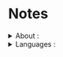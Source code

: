 # Notes

<details>
 <summary>About : </summary>
It's just a folder that I use as a "shortcut" to remember important or useful things, such as :
 <ul>
  <li>Design patterns implementation ;</li>
  <li>APIs implementation ; </li>
  <li>Sorting methods implementations ;</li>
  <li>Search methods implementation ; </li>
 </ul>
</details>

<details>
 <summary>Languages : </summary>
 <br/>
The covered languages and technologies are:
 <br/><br/>
 
<details>
 <summary>.Net and C#</summary>
 <ul>
  <li><a href="https://github.com/BriqueDeckard/Notes/tree/master/DOT_NET_Notes/01_DesignPatterns">Design patterns</a></li>
  <li><a href="https://github.com/BriqueDeckard/Notes/tree/master/DOT_NET_Notes/02_ProtoDDD">Domain Driven Design implementation</a></li>
  <li><a href="https://github.com/BriqueDeckard/Notes/tree/master/DOT_NET_Notes/04_ASPNetCore_Docker_Azure">Asp.Net + Docker + Azure</a></li>
  <li><a href="https://github.com/BriqueDeckard/Notes/tree/master/DOT_NET_Notes/05_Microsoft-GetStarted">Microsoft GetStarted</a></li>
  <li><a href="https://github.com/BriqueDeckard/Notes/tree/master/DOT_NET_Notes/06_Pipelines-dotnet-core">Azure DevOps Pipelines</a></li>
  <li><a href="https://github.com/BriqueDeckard/Notes/tree/master/DOT_NET_Notes/07_%20Searchs">Searchs</a></li>
 </ul>
</details>
<details>
<summary>Java SE/JEE</summary>
<ul>
 <li><a href="https://github.com/BriqueDeckard/Notes/tree/master/JAVA_Notes/01_Areas">Areas calculation</a></li>
 <li><a href="https://github.com/BriqueDeckard/Notes/tree/master/JAVA_Notes/02_Arrays">Arrays manipulation</a></li>
 <li><a href="https://github.com/BriqueDeckard/Notes/tree/master/JAVA_Notes/03_Chars">Chars manipulation</a></li>
 <li><a href="https://github.com/BriqueDeckard/Notes/tree/master/JAVA_Notes/04_Lists">List manipulation</a></li>
 <li><a href="https://github.com/BriqueDeckard/Notes/tree/master/JAVA_Notes/05_Loops">Loops</a></li>
 <li><a href="https://github.com/BriqueDeckard/Notes/tree/master/JAVA_Notes/06_Numbers">Numbers</a></li>
 <li><a href="https://github.com/BriqueDeckard/Notes/tree/master/JAVA_Notes/07_Searchs">Search methods</a></li>
 <li><a href="https://github.com/BriqueDeckard/Notes/tree/master/JAVA_Notes/09_Strings">String manipulation</a></li>
 <li><a href="https://github.com/BriqueDeckard/Notes/tree/master/JAVA_Notes/10_Immutability">Immutability</a></li>
 <li><a href="https://github.com/BriqueDeckard/Notes/tree/master/JAVA_Notes/11_Patterns">Design patterns</a></li>
 </ul>
</details>
<details>
 <summary>Python / Pandas / Jupyter</summary>
 <ul>
  <li><a href="https://github.com/BriqueDeckard/Notes/tree/master/PYTHON_Notes/01_LinkedIn_Learning/LinkedIn">LinkedIn Learning</a></li>
  <li><a href="https://github.com/BriqueDeckard/Notes/tree/master/PYTHON_Notes/02_myPandasNotes">Pandas 01</a></li>
  <li><a href="https://github.com/BriqueDeckard/Notes/tree/master/PYTHON_Notes/04_pandas_exercises">Pandas 02</a></li>
  <li><a href="https://github.com/BriqueDeckard/Notes/tree/master/PYTHON_Notes/03_Natural-Language-Processing">NLP</a></li>
 </ul>
</details>
<details>
 <summary>Javascript / Typescript / Node</summary>
 <ul>
  <li><a href="https://github.com/BriqueDeckard/Notes/tree/master/ANGULAR_Notes/01_ANGULAR_typescript_tour-of-heroes">Tour of heroes</a></li>
  <li><a href="https://github.com/BriqueDeckard/Notes/tree/master/ANGULAR_Notes/04_ANGULAR_typescript_blogs">Blogging platform</a></li>
  <li><a href="https://github.com/BriqueDeckard/Notes/tree/master/ANGULAR_Notes/03_ANGULAR_typescript_library">Library management</a></li>
  <li><a href="https://github.com/BriqueDeckard/Notes/tree/master/ANGULAR_Notes/02_ANGULAR_typescript_bootstrap-tutorial">Bootstrap</a></li>
  <li><a href="https://github.com/BriqueDeckard/Notes/tree/master/ANGULAR_Notes/05_ANGULAR_TypeScript_OpenClassroom">OpenClassroom Tutorials</a></li>
  <li><a href="https://github.com/BriqueDeckard/Notes/tree/master/ANGULAR%20and%20NODES_Notes/06_NODE_API">Node API</a></li>
 </ul>
</details>
 <details>
  <summary>Android / Java / Kotlin </summary>
  <ul>
   <li><a href="https://github.com/BriqueDeckard/Notes/tree/master/ANDROID_Notes/ANDROID_KOTLIN_Koin-DDD">DI with Koin </a></li>
   <li><a href="https://github.com/BriqueDeckard/Notes/tree/master/ANDROID_Notes/ANDROID_KOTLIN_poc-BuildSrc">Dependencies management with BuildSrc</a></li>
   <li><a href="https://github.com/BriqueDeckard/Notes/tree/master/ANDROID_Notes/ANDROID_KOTLIN_poc-modularization">Modularization</a></li>
   <li><a href="https://github.com/BriqueDeckard/Notes/tree/master/ANDROID_Notes/Kotlin_poc_Room_relationship">Room-1</a></li>
   <li><a href="https://github.com/BriqueDeckard/Notes/tree/master/ANDROID_Notes/ANDROID_KOTLIN_Room-Words">Room-2</a></li>
   <li><a href="https://github.com/BriqueDeckard/Notes/tree/master/ANDROID_Notes/Kotlin_poc_database_singleton_inject_dao">Singleton DAO</a></li>
   <li><a href="https://github.com/BriqueDeckard/Notes/tree/master/ANDROID_Notes/ANDROID_KOTLIN_poc-RoleGameAssistant">PoCs</a></li>
  </ul>
 </details>
 <details>
  <summary>SQL / PGSQL</summary>
  <ul>
   <li><a href="https://github.com/BriqueDeckard/Notes/tree/master/SQL_Notes/PG_GestionVols">SQL queries</a></li>
  </ul>
  </details>
